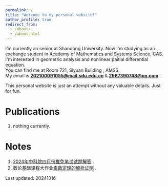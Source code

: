 ```yaml
---
permalink: /
title: "Welcome to my personal website!"
author_profile: true
redirect_from: 
  - /about/
  - /about.html
---
```


I’m currently an senior at Shandong University. Now I'm studying as an exchange student in Academy of Mathematics and Systems Science, CAS.    
I'm interested in geometric analysis and nonlinear paitial differential equation.   
You can find me at Room 721, Siyuan Building , AMSS.   
My email is **202100091055@mail.sdu.edu.cn** & **2967390748@qq.com** .  

This personal website is just an attempt without any valuable details. Just for fun.



Publications
======
1. nothing currently.


Notes
======
1. [2024年中科院四月份推免笔试试题解答](files/2024中科院数学所笔试.pdf) .
2. 数论基础课程大作业[素数定理的解析证明](files/数论基础(双语)大作业.pdf) .



Last updated: 20241016
